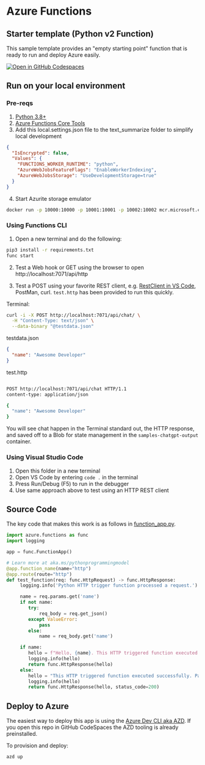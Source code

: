 # Azure Functions
## Starter template (Python v2 Function)

This sample template provides an "empty starting point" function that is ready to run and deploy Azure easily.  

[![Open in GitHub Codespaces](https://github.com/codespaces/badge.svg)](https://github.com/codespaces/new?hide_repo_select=true&ref=main&repo=575770869)

## Run on your local environment

### Pre-reqs
1) [Python 3.8+](https://www.python.org/) 
2) [Azure Functions Core Tools](https://learn.microsoft.com/en-us/azure/azure-functions/functions-run-local?tabs=v4%2Cmacos%2Ccsharp%2Cportal%2Cbash#install-the-azure-functions-core-tools)
3) Add this local.settings.json file to the text_summarize folder to simplify local development
```json
{
  "IsEncrypted": false,
  "Values": {
    "FUNCTIONS_WORKER_RUNTIME": "python",
    "AzureWebJobsFeatureFlags": "EnableWorkerIndexing",
    "AzureWebJobsStorage": "UseDevelopmentStorage=true"
  }
}
```
4) Start Azurite storage emulator
```bash
docker run -p 10000:10000 -p 10001:10001 -p 10002:10002 mcr.microsoft.com/azure-storage/azurite
```

### Using Functions CLI
1) Open a new terminal and do the following:

```bash
pip3 install -r requirements.txt
func start
```
2) Test a Web hook or GET using the browser to open http://localhost:7071/api/http

3) Test a POST using your favorite REST client, e.g. [RestClient in VS Code](https://marketplace.visualstudio.com/items?itemName=humao.rest-client), PostMan, curl.  `test.http` has been provided to run this quickly.   

Terminal:
```bash
curl -i -X POST http://localhost:7071/api/chat/ \
  -H "Content-Type: text/json" \
  --data-binary "@testdata.json"
```

testdata.json
```json
{
  "name": "Awesome Developer"
}
```

test.http
```bash

POST http://localhost:7071/api/chat HTTP/1.1
content-type: application/json

{
  "name": "Awesome Developer"
}
```

You will see chat happen in the Terminal standard out, the HTTP response, and saved off to a Blob for state management in the `samples-chatgpt-output` container.  

### Using Visual Studio Code
1) Open this folder in a new terminal
2) Open VS Code by entering `code .` in the terminal
3) Press Run/Debug (F5) to run in the debugger
4) Use same approach above to test using an HTTP REST client

## Source Code

The key code that makes this work is as follows in [function_app.py](function_app.py).  

```python
import azure.functions as func
import logging

app = func.FunctionApp()

# Learn more at aka.ms/pythonprogrammingmodel
@app.function_name(name="http")
@app.route(route="http")
def test_function(req: func.HttpRequest) -> func.HttpResponse:
     logging.info('Python HTTP trigger function processed a request.')

     name = req.params.get('name')
     if not name:
        try:
            req_body = req.get_json()
        except ValueError:
            pass
        else:
            name = req_body.get('name')

     if name:
        hello = f"Hello, {name}. This HTTP triggered function executed successfully."
        logging.info(hello)
        return func.HttpResponse(hello)
     else:
        hello = "This HTTP triggered function executed successfully. Pass a name in the query string or in the request body for a personalized response."
        logging.info(hello)
        return func.HttpResponse(hello, status_code=200)
```

## Deploy to Azure

The easiest way to deploy this app is using the [Azure Dev CLI aka AZD](https://aka.ms/azd).  If you open this repo in GitHub CodeSpaces the AZD tooling is already preinstalled.

To provision and deploy:
```bash
azd up
```

